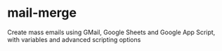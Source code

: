 # mail-merge
Create mass emails using GMail, Google Sheets and Google App Script, with variables and advanced scripting options
